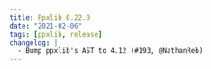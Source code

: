```yaml
---
title: Ppxlib 0.22.0
date: "2021-02-06"
tags: [ppxlib, release]
changelog: |
  - Bump ppxlib's AST to 4.12 (#193, @NathanReb)
---
```


